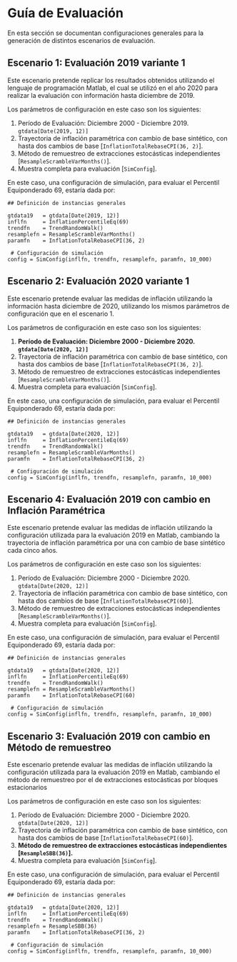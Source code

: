# Guía de Evaluación

En esta sección se documentan configuraciones generales para la generación de distintos escenarios de evaluación.

## Escenario 1: Evaluación 2019 variante 1

Este escenario pretende replicar los resultados obtenidos utilizando el lenguaje de programación Matlab, el cual se utilizó en el año 2020 para realizar la evaluación con información hasta diciembre de 2019.

Los parámetros de configuración en este caso son los siguientes:

 1. Período de Evaluación: Diciembre 2000 - Diciembre 2019. `gtdata[Date(2019, 12)]`
 2. Trayectoria de inflación paramétrica con cambio de base sintético, con hasta dos cambios de base [`InflationTotalRebaseCPI(36, 2)`].
 3. Método de remuestreo de extracciones estocásticas independientes [`ResampleScrambleVarMonths()`].
 4. Muestra completa para evaluación [`SimConfig`].

En este caso, una configuración de simulación, para evaluar el Percentil Equiponderado 69, estaría dada por:

```
## Definición de instancias generales

gtdata19   = gtdata[Date(2019, 12)]
inflfn     = InflationPercentileEq(69)
trendfn    = TrendRandomWalk()
resamplefn = ResampleScrambleVarMonths()
paramfn    = InflationTotalRebaseCPI(36, 2)

 # Configuración de simulación
config = SimConfig(inflfn, trendfn, resamplefn, paramfn, 10_000)
```
## Escenario 2: Evaluación 2020 variante 1

Este escenario pretende evaluar las medidas de inflación utilizando la información hasta diciembre de 2020, utilizando los mismos parámetros de configuración que en el escenario 1.

Los parámetros de configuración en este caso son los siguientes:

 1. **Período de Evaluación: Diciembre 2000 - Diciembre 2020. `gtdata[Date(2020, 12)]`**
 2. Trayectoria de inflación paramétrica con cambio de base sintético, con hasta dos cambios de base [`InflationTotalRebaseCPI(36, 2)`].
 3. Método de remuestreo de extracciones estocásticas independientes [`ResampleScrambleVarMonths()`].
 4. Muestra completa para evaluación [`SimConfig`].

En este caso, una configuración de simulación, para evaluar el Percentil Equiponderado 69, estaría dada por:

```
## Definición de instancias generales

gtdata19   = gtdata[Date(2020, 12)]
inflfn     = InflationPercentileEq(69)
trendfn    = TrendRandomWalk()
resamplefn = ResampleScrambleVarMonths()
paramfn    = InflationTotalRebaseCPI(36, 2)

 # Configuración de simulación
config = SimConfig(inflfn, trendfn, resamplefn, paramfn, 10_000)
```

## Escenario 4: Evaluación 2019 con cambio en Inflación Paramétrica

Este escenario pretende evaluar las medidas de inflación utilizando la configuración utilizada para la evaluación 2019 en Matlab, cambiando la trayectoria de inflación paramétrica por una con cambio de base sintético cada cinco años. 

Los parámetros de configuración en este caso son los siguientes:

 1. Período de Evaluación: Diciembre 2000 - Diciembre 2020. `gtdata[Date(2020, 12)]`
 2. Trayectoria de inflación paramétrica con cambio de base sintético, con hasta dos cambios de base [`InflationTotalRebaseCPI(60)`].
 3. Método de remuestreo de extracciones estocásticas independientes [`ResampleScrambleVarMonths()`].
 4. Muestra completa para evaluación [`SimConfig`].

En este caso, una configuración de simulación, para evaluar el Percentil Equiponderado 69, estaría dada por:

```
## Definición de instancias generales

gtdata19   = gtdata[Date(2020, 12)]
inflfn     = InflationPercentileEq(69)
trendfn    = TrendRandomWalk()
resamplefn = ResampleScrambleVarMonths()
paramfn    = InflationTotalRebaseCPI(60)

 # Configuración de simulación
config = SimConfig(inflfn, trendfn, resamplefn, paramfn, 10_000)
```

## Escenario 3: Evaluación 2019 con cambio en Método de remuestreo

Este escenario pretende evaluar las medidas de inflación utilizando la configuración utilizada para la evaluación 2019 en Matlab, cambiando el método de remuestreo por el de extracciones estocásticas por bloques estacionarios

Los parámetros de configuración en este caso son los siguientes:

 1. Período de Evaluación: Diciembre 2000 - Diciembre 2020. `gtdata[Date(2020, 12)]`
 2. Trayectoria de inflación paramétrica con cambio de base sintético, con hasta dos cambios de base [`InflationTotalRebaseCPI(60)`].
 3. **Método de remuestreo de extracciones estocásticas independientes [`ResampleSBB(36)`].**
 4. Muestra completa para evaluación [`SimConfig`].

En este caso, una configuración de simulación, para evaluar el Percentil Equiponderado 69, estaría dada por:

```
## Definición de instancias generales

gtdata19   = gtdata[Date(2020, 12)]
inflfn     = InflationPercentileEq(69)
trendfn    = TrendRandomWalk()
resamplefn = ResampleSBB(36)
paramfn    = InflationTotalRebaseCPI(36, 2)

 # Configuración de simulación
config = SimConfig(inflfn, trendfn, resamplefn, paramfn, 10_000)
```